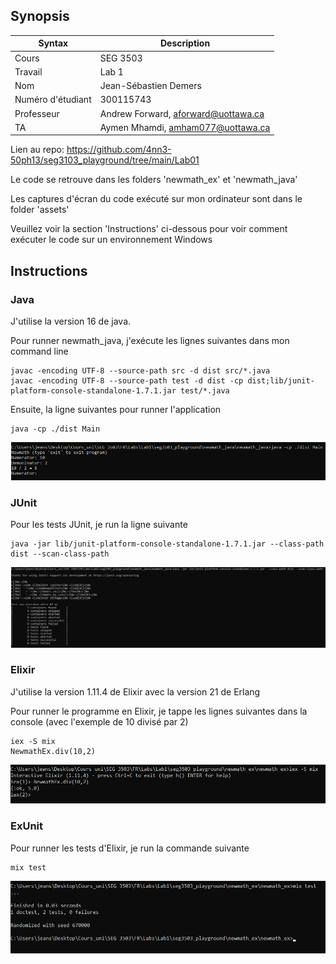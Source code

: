 ## Synopsis

| Syntax | Description |
| --- | --- |
| Cours | SEG 3503 |
| Travail | Lab 1 |
| Nom | Jean-Sébastien Demers |
| Numéro d'étudiant | 300115743 |
| Professeur | Andrew Forward, aforward@uottawa.ca |
| TA | Aymen Mhamdi, amham077@uottawa.ca |

Lien au repo: https://github.com/4nn3-50ph13/seg3103_playground/tree/main/Lab01

Le code se retrouve dans les folders 'newmath_ex' et 'newmath_java'

Les captures d'écran du code exécuté sur mon ordinateur sont dans le folder 'assets'

Veuillez voir la section 'Instructions' ci-dessous pour voir comment exécuter le code sur un environnement Windows

## Instructions

### Java

J'utilise la version 16 de java.

Pour runner newmath_java, j'exécute les lignes suivantes dans mon command line

```
javac -encoding UTF-8 --source-path src -d dist src/*.java
javac -encoding UTF-8 --source-path test -d dist -cp dist;lib/junit-platform-console-standalone-1.7.1.jar test/*.java
```

Ensuite, la ligne suivantes pour runner l'application

```
java -cp ./dist Main
```

![Java dans la console](assets/java.PNG)

### JUnit

Pour les tests JUnit, je run la ligne suivante

```
java -jar lib/junit-platform-console-standalone-1.7.1.jar --class-path dist --scan-class-path
```

![JUnit dans la console](assets/junit.PNG)

### Elixir

J'utilise la version 1.11.4 de Elixir avec la version 21 de Erlang

Pour runner le programme en Elixir, je tappe les lignes suivantes dans la console (avec l'exemple de 10 divisé par 2)

```
iex -S mix
NewmathEx.div(10,2)
```

![Elixir dans la console](assets/elixir.PNG)

### ExUnit

Pour runner les tests d'Elixir, je run la commande suivante

```
mix test
```

![ExUnit dans la console](assets/ExUnit.PNG)

